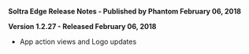**Soltra Edge Release Notes - Published by Phantom February 06, 2018**


**Version 1.2.27 - Released February 06, 2018**

* App action views and Logo updates
